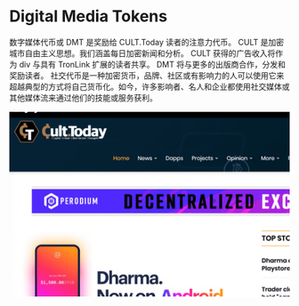 # Digital Media Tokens

数字媒体代币或 DMT 是奖励给 CULT.Today 读者的注意力代币。 CULT 是加密城市自由主义思想。我们涵盖每日加密新闻和分析。 CULT 获得的广告收入将作为 div 与具有 TronLink 扩展的读者共享。 DMT 将与更多的出版商合作，分发和奖励读者。
社交代币是一种加密货币，品牌、社区或有影响力的人可以使用它来超越典型的方式将自己货币化。如今，许多影响者、名人和企业都使用社交媒体或其他媒体流来通过他们的技能或服务获利。



![image1_afdf0e74dbd6b2bb2122faec423d1681](image1_afdf0e74dbd6b2bb2122faec423d1681.png)

